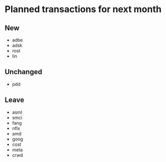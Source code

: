 # Planned transactions for next month

## New
+ adbe
+ adsk
+ rost
+ lin
## Unchanged
* pdd
## Leave
- asml
- smci
- fang
- nflx
- amd
- goog
- cost
- meta
- crwd